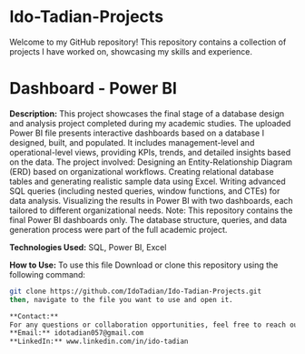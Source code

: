 # Ido-Tadian-Projects
Welcome to my GitHub repository! This repository contains a collection of projects I have worked on, showcasing my skills and experience.

# Dashboard - Power BI
**Description:**
This project showcases the final stage of a database design and analysis project completed during my academic studies.
The uploaded Power BI file presents interactive dashboards based on a database I designed, built, and populated.
It includes management-level and operational-level views, providing KPIs, trends, and detailed insights based on the data.
The project involved:
Designing an Entity-Relationship Diagram (ERD) based on organizational workflows.
Creating relational database tables and generating realistic sample data using Excel.
Writing advanced SQL queries (including nested queries, window functions, and CTEs) for data analysis.
Visualizing the results in Power BI with two dashboards, each tailored to different organizational needs.
Note:
This repository contains the final Power BI dashboards only.
The database structure, queries, and data generation process were part of the full academic project.

**Technologies Used:**
SQL, Power BI, Excel

**How to Use:** 
To use this file Download or clone this repository using the following command:
   ```bash
   git clone https://github.com/IdoTadian/Ido-Tadian-Projects.git
then, navigate to the file you want to use and open it.

**Contact:**
For any questions or collaboration opportunities, feel free to reach out:
**Email:** idotadian057@gmail.com
**LinkedIn:** www.linkedin.com/in/ido-tadian

